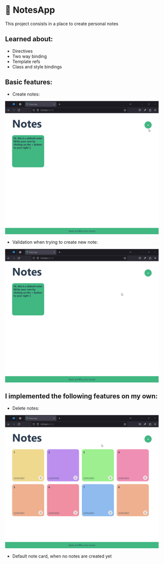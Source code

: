 # :memo: NotesApp
This project consists in a place to create personal notes

## Learned about: 
- Directives
- Two way binding
- Template refs
- Class and style bindings

## Basic features:
- Create notes:
<img src="https://github.com/maoiki/learning-vue/blob/main/.github/notes-addnote.gif?raw=true" alt="Create note" width="500">

- Validation when trying to create new note:
<img src="https://github.com/maoiki/learning-vue/blob/main/.github/notes-validation.gif?raw=true" alt="Validation" width="500">


## I implemented the following features on my own:
- Delete notes:
<img src="https://github.com/maoiki/learning-vue/blob/main/.github/notes-delete.gif?raw=true" alt="Delete note" width="500">

- Default note card, when no notes are created yet
